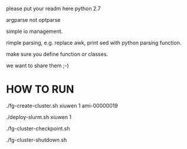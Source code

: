 please put your readm here
python 2.7

argparse not optparse

simple io management.

rimple parsing, e.g. replace awk, print sed with python parsing function.

make sure you define function or classes.

we want to share them ;-)

HOW TO RUN
==========

  ./fg-create-cluster.sh xiuwen 1 ami-00000019

./deploy-slurm.sh xiuwen 1

./fg-cluster-checkpoint.sh

./fg-cluster-shutdown.sh


